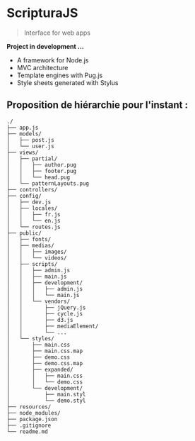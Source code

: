 # ScripturaJS
> Interface for web apps

__Project in development ...__

* A framework for Node.js
* MVC architecture
* Template engines with Pug.js
* Style sheets generated with Stylus

## Proposition de hiérarchie pour l'instant :

    ./
    ├── app.js
    ├── models/
    │   ├── post.js
    │   └── user.js
    ├── views/
    │   ├── partial/
    │   │   ├── author.pug
    │   │   ├── footer.pug
    │   │   └── head.pug
    │   └── patternLayouts.pug
    ├── controllers/
    ├── config/
    │   ├── dev.js
    │   ├── locales/
    │   │   ├── fr.js
    │   │   └── en.js
    │   └── routes.js
    ├── public/
    │   ├── fonts/
    │   ├── medias/
    │   │   ├── images/
    │   │   └── videos/
    │   ├── scripts/
    │   │   ├── admin.js
    │   │   ├── main.js
    │   │   ├── development/
    │   │   │   ├── admin.js
    │   │   │   └── main.js
    │   │   └── vendors/
    │   │       ├── jQuery.js
    │   │       ├── cycle.js
    │   │       ├── d3.js
    │   │       ├── mediaElement/
    │   │       └── ...
    │   └── styles/
    │       ├── main.css
    │       ├── main.css.map
    │       ├── demo.css
    │       ├── demo.css.map
    │       ├── expanded/
    │       │   ├── main.css
    │       │   └── demo.css
    │       └── development/
    │           ├── main.styl
    │           └── demo.styl
    ├── resources/
    ├── node_modules/
    ├── package.json
    ├── .gitignore
    └── readme.md